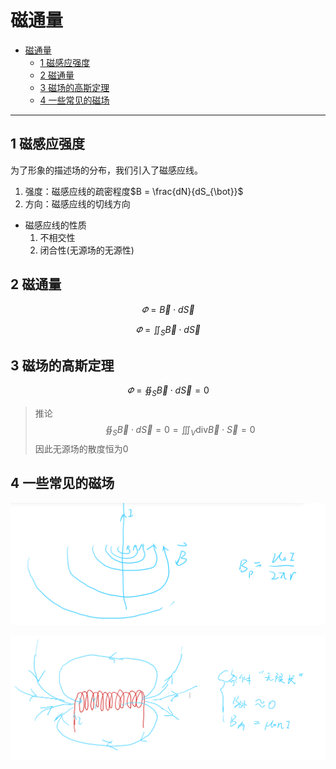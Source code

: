 # 磁通量
- [磁通量](#磁通量)
  - [1 磁感应强度](#1-磁感应强度)
  - [2 磁通量](#2-磁通量)
  - [3 磁场的高斯定理](#3-磁场的高斯定理)
  - [4 一些常见的磁场](#4-一些常见的磁场)

---

## 1 磁感应强度

为了形象的描述场的分布，我们引入了磁感应线。

1. 强度：磁感应线的疏密程度$B = \frac{dN}{dS_{\bot}}$
2. 方向：磁感应线的切线方向

- 磁感应线的性质
  1. 不相交性
  2. 闭合性(无源场的无源性)

## 2 磁通量 

$$\varPhi = \vec{B}\cdot d\vec{S}$$

$$\varPhi = \iint_S\vec{B}\cdot d\vec{S}$$

## 3 磁场的高斯定理

$$\varPhi = \oiint_S\vec{B}\cdot d\vec{S}=0$$

>推论
$$\oiint_S\vec{B}\cdot d\vec{S}=0=\iiint_V\text{div}\vec{B}\cdot \vec{S}=0$$
因此无源场的散度恒为0

## 4 一些常见的磁场
![Alt text](image-1.png)

![Alt text](image-2.png)